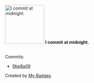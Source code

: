 <img src="https://my-badges.github.io/my-badges/midnight-commits.png" alt="I commit at midnight." title="I commit at midnight." width="128">
<strong>I commit at midnight.</strong>
<br><br>

Commits:

- <a href="https://github.com/1e9y/codeforces/commit/9be8a09938ae35731e3aca484d6518b1c49ed325">9be8a09</a>


Created by <a href="https://github.com/my-badges/my-badges">My Badges</a>